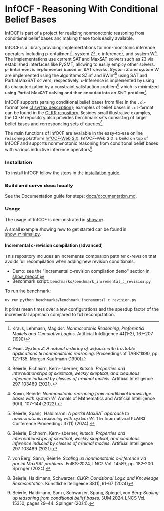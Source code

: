# InfOCF - Reasoning With Conditional Belief Bases

InfOCF is part of a project for realizing nonmonotonic reasoning from conditional belief bases and making these tools easily available.

InfOCF is a library providing implementations for non-monotonic inference operators including p-entailment[^1], system Z[^2], c-inference[^4], and system W[^3].
The implementations use current SAT and MaxSAT solvers such as Z3 via established interfaces like PySMT, allowing to easily employ other solvers.
p-Entailment is implemented based on SAT checks.
System Z and system W are implemented using the algorithms SZinf and SWinf[^6] using SAT and Partial MaxSAT solvers, respectively.
c-Inference is implemented by using its characterization by a constraint satisfaction problem[^4] which is minimized using Partial MaxSAT solving and then encoded into an SMT problem[^7].

InfOCF supports parsing conditional belief bases from files in the `.cl`-format (see [cl syntax description](docs/CL_SYNTAX.md)); examples of belief bases in `.cl`-format can be found in the [CLKR repository](https://www.fernuni-hagen.de/wbs/clkr/html/syntax.html). Besides small illustrative examples, the CLKR repository also provides benchmark sets consisting of larger belief bases and corresponding sets of queries[^8].

The main functions of InfOCF are available in the easy-to-use online reasoning plattform [InfOCF-Web 2.0](https://www.fernuni-hagen.de/wbs/research/infocf-web/).
InfOCF-Web 2.0 is build on top of InfOCF and supports nonmonotonic reasoning from conditional belief bases with various inductive inference operators[^5].


[^1]: Kraus, Lehmann, Magidor: *Nonmonotonic Reasoning, Preferential Models and Cumulative Logics*. Artificial Intelligence 44(1-2), 167–207 (1990)
[^2]: Pearl: *System Z: A natural ordering of defaults with tractable applications to nonmonotonic reasoning*. Proceedings of TARK’1990, pp. 121–135. Morgan Kaufmann (1990)
[^3]: Komo, Beierle: *Nonmonotonic reasoning from conditional knowledge bases with system W*. Annals of Mathematics and Artificial Intelligence 90(1), 107–144 (2022).
[^4]: Beierle, Eichhorn, Kern-Isberner, Kutsch: *Properties and interrelationships of skeptical, weakly skeptical, and credulous inference induced by classes of minimal models*. Artificial Intelligence 297, 103489 (2021).
[^5]: Beierle, Haldimann, Sanin, Schwarzer, Spang, Spiegel, von Berg: *Scaling up reasoning from conditional belief bases*. SUM 2024, LNCS Vol. 15350, pages 29–44. Springer (2024).
[^6]: Beierle, Spang, Haldimann: *A partial MaxSAT approach to nonmonotonic reasoning with system W*. The International FLAIRS Conference Proceedings 37(1) (2024).
[^7]: von Berg, Sanin, Beierle: *Scaling up nonmonotonic c-inference via partial MaxSAT problems*. FoIKS-2024, LNCS Vol. 14589, pp. 182–200. Springer (2024).
[^8]: Beierle, Haldimann, Schwarzer: *CLKR: Conditional Logic and Knowledge Representation*. Künstliche Itelligence 38(1), 61-67 (2024)

### Installation

To install InfOCF follow the steps in the [installation guide](docs/INSTALL.md).

### Build and serve docs locally

See the Documentation guide for steps: [docs/documentation.md](docs/documentation.md).

### Usage

The usage of InfOCF is demonstrated in [show.py](https://github.com/jonasphilipp/InfOCF/blob/HEAD/show.py).

A small example showing how to get started can be found in [show_minimal.py](https://github.com/jonasphilipp/InfOCF/blob/HEAD/show_minimal.py).

#### Incremental c-revision compilation (advanced)

This repository includes an incremental compilation path for c-revision that avoids full recompilation when adding new revision conditionals.

- Demo: see the "Incremental c-revision compilation demo" section in [show_preocf.py](https://github.com/jonasphilipp/InfOCF/blob/HEAD/show_preocf.py)
- Benchmark script: `benchmarks/benchmark_incremental_c_revision.py`

To run the benchmark:

```bash
uv run python benchmarks/benchmark_incremental_c_revision.py
```

It prints mean times over a few configurations and the speedup factor of the incremental approach compared to full recomputation.
